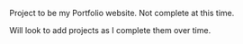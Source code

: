 Project to be my Portfolio website.
Not complete at this time.

Will look to add projects as I complete them over time. 
